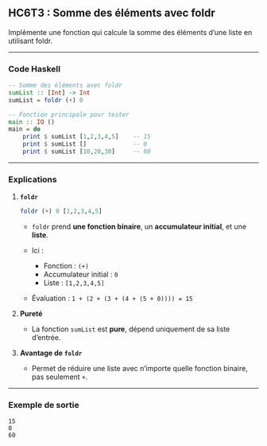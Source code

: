 ## HC6T3 : Somme des éléments avec foldr

Implémente une fonction qui calcule la somme des éléments d’une liste en utilisant foldr.

---

### Code Haskell

```haskell
-- Somme des éléments avec foldr
sumList :: [Int] -> Int
sumList = foldr (+) 0

-- Fonction principale pour tester
main :: IO ()
main = do
    print $ sumList [1,2,3,4,5]    -- 15
    print $ sumList []             -- 0
    print $ sumList [10,20,30]     -- 60
```

---

### Explications

1. **`foldr`**

   ```haskell
   foldr (+) 0 [1,2,3,4,5]
   ```

   * `foldr` prend **une fonction binaire**, un **accumulateur initial**, et une **liste**.
   * Ici :

     * Fonction : `(+)`
     * Accumulateur initial : `0`
     * Liste : `[1,2,3,4,5]`
   * Évaluation : `1 + (2 + (3 + (4 + (5 + 0)))) = 15`

2. **Pureté**

   * La fonction `sumList` est **pure**, dépend uniquement de sa liste d’entrée.

3. **Avantage de `foldr`**

   * Permet de réduire une liste avec n’importe quelle fonction binaire, pas seulement `+`.

---

### Exemple de sortie

```
15
0
60
```
